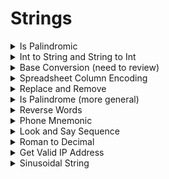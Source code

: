 # Strings

<details>
<summary> Is Palindromic </summary>

```cpp
bool IsPalindromic(const string& s) {
	for (int i = 0, j = size(s) - 1; i < j; ++i, ++j) {
		if (s[i] != s[j]) {
			return false;
		}
	}
	return true;
}
```
</details>


<details>
<summary> Int to String and String to Int </summary>

```cpp
string IntToString(int x) {
	bool is_negative = false;

	if (x < 0) {
		is_negative = true;
	}

	string s;

	do {
		s += '0' + abs(x % 10);
		x /= 10;
	} while (x);

	s += is_negative ? "-" : "";
	return {rbegin(s), rend(s)};
}

int StringToInt(const string& s) {
	return (sp[0] == '-' ? -1 : 1) * accumulate(begin(s) + (s[0] == '-'), end(s),
												0, [](int running_sum, char c) {
													return running_sum * 10 + c - '0';
												})
}
```
</details>


<details>
<summary> Base Conversion (need to review) </summary>

---
- Assume b1 <= 2, b2 <= 16
- pg. 88

---

```cpp
string ConvertBase(cons string& num_as_string, int b1, int b2) {
	bool is_negative = num_as_string.front() == '-';

	int num_as_string = accumulate(begin(num_as_string) + is_negative, end(num_as_string), 0,
									[b1](int x, char c) { 
										return x * b1 + (isdigit(c) ? c - '0' : c - 'A' + 10);
									});
	return (is_negative ? "-" : "") + (num_as_int == 0 ? "0" : ConstructFromBase(num_as_int, b2));
}

string ConsructFromBase(int num_as_int, int base) {
	return num_as_int == 0 ? "" 
							: ConstructFromBase(num_as_int / base, base) + 
								(char)(num_as_int & base >= 10 
											? 'A' + num_as_int % base - 10
											: '0' + num_as_int % base);
}
```
</details>


<details>
<summary> Spreadsheet Column Encoding </summary>

---
- ex: "A" -> 1, "AA" -> 27, "ZZ" -> 702

---

```cpp
int SSDecodeColID(const string& col) {
	return accumulate(begin(col), end(col), 0, [](int result, char c) {
		return result * 26 + c - 'A' + 1;
	});
}
```

---
- time: O(n)
- "ZZ" = 26^2 + 26 = 702

---
</details>


<details>
<summary> Replace and Remove </summary>

```cpp
int ReplaceAndRemove(int size, char s[]) {
	int write_idx = 0, a_count = 0;

	for (int i = 0; i < size; ++i) {
		if (s[i] != 'b') {
			s[write_idx++] = s[i];
		}
		if (s[i] == 'a') {
			++a_count;
		}
	}

	int cur_idx = write_idx - 1;
	write_idx = write_idx + a_count - 1; 
	const int final_size = write_idx + 1; // total size (after adding "aa"s)

	while (cur_idx >= 0) {
		if (s[cur_idx] == 'a') {
			s[write_idx--] = 'd';
			s[write_idx--] = 'd';
		} else {
			s[write_idx--] = s[cur_idx];
		}
		--cur_idx;
	}

	return final_size;
}
```

---
- time: O(n)

---
</details>


<details>
<summary> Is Palindrome (more general) </summary>

```cpp
bool IsPalindrome(const string& s) {
	int i = 0, j = size(s) - 1;

	while (i < j) {
		while (!isalnum(s[i]) && i < j) {
			++i;
		}

		while (!isalnum(s[j]) && i < j) {
			--j;
		}

		if (tolower(s[i++]) != tolower(s[j--])) {
			return false;
		}
	}

	return true;
}
```

---
- time: O(n)

---
</details>


<details>
<summary> Reverse Words </summary>

---

---

```cpp
void ReverseWords(string* s) {
	reverse(begin(*s), end(*s));

	size_t start = 0, finish;

	while ((finish = s->find(" ", start)) != string::npos) {
		reverse(begin(*s) + start, begin(*s) + finish);
		start = finish + 1;
	}

	reverse(begin(*s) + start, end(*s));
}
```

---
- time: O(n), space: O(1)

---
</details>


<details>
<summary> Phone Mnemonic </summary>

---
- given a dial number, return all possible character sequences

---

```cpp
vector<string> PhoneMnemonic(const string& phone_number) {
	vector<string> mnemonics;

	PhoneMnemonicHelper(phone_number, 0,
						make_unique<string>(size(phone_number), 0).get(),
						&mnemonics);
	return mnemonics;
}

const int kNumTelDigits = 10;

const array<string, kNumTelDigits> kMapping = {
	{"0", "1", "ABC", "DEF", "GHI", "JKL", "MNO", "PQRS", "TUV", "WXYZ"}};

void PhoneMnemonicHelper(const string& phone_number, int digit,
						 string* partial_mnemonic,
						 vector<string>* mnemonics) {
	if (digit == size(phone_number)) {
		mnemonics->emplace_back(*partial_mnemonic);
	} else { 
		for (char c : kMapping[phone_number[digit] - '0']) {
			(*partial_mnemonic)[digit] = c;
			PhoneMnemonicHelper(phone_number, digit + 1, partial_mnemonic, mnemonics);
		}
	}
}
```

---
- time: O(4^n * n) - permutation takes O(4^n), base case takes O(n)

---
</details>


<details>
<summary> Look and Say Sequence </summary>

---
- <1, 11, 21, 1211, 111221, 312211, ...>

---

```cpp
string LookAndSay(int n) {
	string s = "1";
	for (int i = 1; i < n; ++i) {
		s = NextNumber(s);
	}

	return s;
}

string NextNumber(cont string& s) {
	string result;

	for (int i = 0; i < size(s); ++i) {
		int count = 1;

		while (i + 1 < size(s) && s[i] == s[i + 1]) {
			++i, ++count;
		}
		result += to_string(count) + s[i];
	}

	return result;
}
```

---
- time: O(2^n * n)
- explanation: if all numbers are different, string can double at max (2^n). Also, the iteration is run n times (n).

---
</details>


<details>
<summary> Roman to Decimal </summary>

```cpp
int RomanToInteger(const string& s) {
	unordered_map<char, int> T = {{'I', 1}, {'V', 5}, {'X', 10}, 
								  {'L', 50}, {'C', 100}, {'D', 500}, 
								  {'M', 1000}};

	int sum = T[s.back()];

	for (int i = s.length() - 2; i >= 0; --i) {
		if (T[s[i]] < T[s[i + 1]]) {
			sum -= T[s[i]];
		} else {
			sum += T[s[i]];
		}
	}

	return sum;
}
```

---
- time: O(n)
- for decimal to roman, simply create chart for {1,2,... 9}, {10, 20, ... 90}, ...
- upper bound should exist (4 digits)

---
</details>


<details>
<summary> Get Valid IP Address </summary>

```cpp
vector<string> GetValidIpAddress(const string& s) {
	vector<string> result;

	for (size_t i = 1; i < 4 && i < size(s); ++i) {
		if (const string first = s.substr(0, i); IsValidPart(first)) {
			for (size_t j = 1; i + j < size(s) && j < 4; ++j) {
				const string second = s.substr(i, j);

				if (IsValidPart(second)) {
					for (size_t k = 1; i + j + k < size(s) && k < 4; ++k) {
						const string third = s.substr(i + j, + k), 
									fourth = s.substr(i + j + k);

						if (IsValidPart(third) && IsValidPart(fourth)) {
							result.emplace_back(first + "." + second + "." + third + "." + fourth);
						}
					}
				}
			}
		}
	}

	return result;
}

bool IsValidPart(const string& s) {
	if (size(s) > 3) {
		return false;
	}

	if (s.front() == '0' && size(s) > 1) {
		return false;
	}

	int val = stoi(s);
	return val <= 255 && val >= 0;
}
```

---
- time: O(1) - total number of IP addresses is 2^23

---
</details>


<details>
<summary> Sinusoidal String </summary>

---
- ex input: "HELLO_WORLD!"
 e   _   L
H L O W R D
   L   O   !

- output: "E_LHLOWRDLO!"

---

```cpp
string SnakeString(const string& s) {
	string result;

	for (int i = 1; i < size(s); i += 4) {
		result += s[i];
	}

	for (int i = 0; i < size(s); i += 2) {
		result += s[i];
	}

	for (int i = 3; i < size(s); i += 4) {
		result += s[i];
	}

	return result;
}
```

---
- time: O(n)

---
</details>